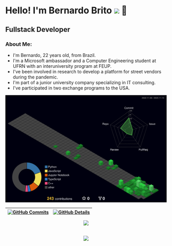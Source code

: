 <h1>Hello! I'm Bernardo Brito <img src="https://raw.githubusercontent.com/iampavangandhi/iampavangandhi/master/gifs/Hi.gif" width="30px"> 🚀</h1>
<h2>Fullstack Developer</h2>

### About Me:

 - I'm Bernardo, 22 years old, from Brazil.
 - I'm a Microsoft ambassador and a Computer Engineering student at UFRN with an interuniversity program at FEUP.
 - I've been involved in research to develop a platform for street vendors during the pandemic.
 - I'm part of a junior university company specializing in IT consulting.
 - I've participated in two exchange programs to the USA.


  ![Status](./profile-3d-contrib/profile-night-green.svg)
  
 
  
 | [![GitHub Commits](http://github-profile-summary-cards.vercel.app/api/cards/productive-time?username=brito-bernardo&theme=dracula&utcOffset=-3)](https://github.com/vn7n24fzkq/github-profile-summary-cards) | [![GitHub Details](http://github-profile-summary-cards.vercel.app/api/cards/profile-details?username=brito-bernardo&theme=dracula)](https://github.com/vn7n24fzkq/github-profile-summary-cards) |  
 | ----------- | ----------- |


 
  <div align="center" >
<a href="https://skillicons.dev"   >
  <img src="https://skillicons.dev/icons?i=git,javascript,typescript,css,html,react,next,tailwind,docker,figma,github,materialui,linux,styledcomponents,vercel,vite,bootstrap,python,django,php,laravel,mysql,sqlite,postgres,discord,linkedin,instagram" />
</a>
  <br />

  </div>

 
##
   <div align="center" >
     <img src="https://github-profile-trophy.vercel.app/?username=brito-bernardo&row=1&column=6&theme=dracula&margin-w=15&margin-h=15"/>
  </div>
  
 






 
  
  

  




